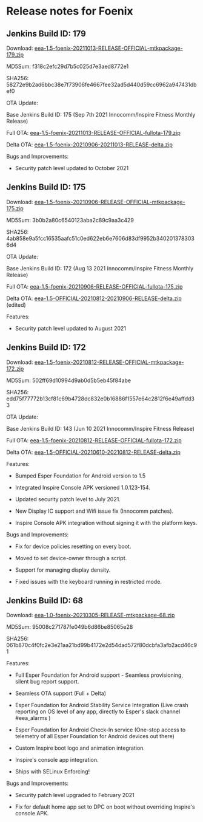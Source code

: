 # Release notes for Foenix

## **Jenkins Build ID: 179**

Download: [eea-1.5-foenix-20211013-RELEASE-OFFICIAL-mtkpackage-179.zip](https://ota.esper.io/public/eea/foenix/eea-1.5-foenix-20211013-RELEASE-OFFICIAL-mtkpackage-179.zip "https://ota.esper.io/public/eea/foenix/eea-1.5-foenix-20211013-RELEASE-OFFICIAL-mtkpackage-179.zip")

MD5Sum: f318c2efc29d7b5c025d7e3aed8772e1

SHA256: 58272e9b2ad6bbc38e7f73906fe4667fee32ad5d440d59cc6962a947431dbef0

OTA Update:

Base Jenkins Build ID: 175 (Sep 7th 2021 Innocomm/Inspire Fitness Monthly Release)

Full OTA: [eea-1.5-foenix-20211013-RELEASE-OFFICIAL-fullota-179.zip](https://ota.esper.io/public/eea/foenix/eea-1.5-foenix-20211013-RELEASE-OFFICIAL-fullota-179.zip "https://ota.esper.io/public/eea/foenix/eea-1.5-foenix-20211013-RELEASE-OFFICIAL-fullota-179.zip")

Delta OTA: [eea-1.5-foenix-20210906-20211013-RELEASE-delta.zip](https://ota.esper.io/jenkins_builds/DeltaOTAGenerator/117/artifacts/eea-1.5-foenix-20210906-20211013-RELEASE-delta.zip "https://ota.esper.io/jenkins_builds/DeltaOTAGenerator/117/artifacts/eea-1.5-foenix-20210906-20211013-RELEASE-delta.zip")

Bugs and Improvements:

-   Security patch level updated to October 2021
    

## **Jenkins Build ID: 175**

Download: [eea-1.5-foenix-20210906-RELEASE-OFFICIAL-mtkpackage-175.zip](https://ota.esper.io/jenkins_builds/OSBuild-foenix/TARGET_DEVICE=foenix,label=os-builder/175/artifacts/eea-1.5-foenix-20210906-RELEASE-OFFICIAL-mtkpackage-175.zip "https://ota.esper.io/jenkins_builds/OSBuild-foenix/TARGET_DEVICE=foenix,label=os-builder/175/artifacts/eea-1.5-foenix-20210906-RELEASE-OFFICIAL-mtkpackage-175.zip")

MD5Sum: 3b0b2a80c6540123aba2c89c9aa3c429

SHA256: 4ab858e9a5fcc16535aafc51c0ed622eb6e7606d83df9952b3402013783036d4

OTA Update:

Base Jenkins Build ID: 172 (Aug 13 2021 Innocomm/Inspire Fitness Monthly Release)

Full OTA: [eea-1.5-foenix-20210906-RELEASE-OFFICIAL-fullota-175.zip](https://ota.esper.io/public/eea/foenix/eea-1.5-foenix-20210906-RELEASE-OFFICIAL-fullota-175.zip "https://ota.esper.io/public/eea/foenix/eea-1.5-foenix-20210906-RELEASE-OFFICIAL-fullota-175.zip")

Delta OTA: [eea-1.5-OFFICIAL-20210812-20210906-RELEASE-delta.zip](https://ota.esper.io/jenkins_builds/DeltaOTAGenerator/105/artifacts/eea-1.5-OFFICIAL-20210812-20210906-RELEASE-delta.zip "https://ota.esper.io/jenkins_builds/DeltaOTAGenerator/105/artifacts/eea-1.5-OFFICIAL-20210812-20210906-RELEASE-delta.zip") (edited)

Features:

-   Security patch level updated to August 2021
    

  
  

## **Jenkins Build ID: 172**

Download: [eea-1.5-foenix-20210812-RELEASE-OFFICIAL-mtkpackage-172.zip](https://ota.esper.io/public/eea/foenix/eea-1.5-foenix-20210812-RELEASE-OFFICIAL-mtkpackage-172.zip "https://ota.esper.io/public/eea/foenix/eea-1.5-foenix-20210812-RELEASE-OFFICIAL-mtkpackage-172.zip")

MD5Sum: 502ff69d10994d9ab0d5b5eb45f84abe

SHA256: edd75f77772b13cf81c69b4728dc832e0b16886f1557e64c2812f6e49affdd33

OTA Update:

Base Jenkins Build ID: 143 (Jun 10 2021 Innocomm/Inspire Fitness Release)

Full OTA: [eea-1.5-foenix-20210812-RELEASE-OFFICIAL-fullota-172.zip](https://ota.esper.io/public/eea/foenix/eea-1.5-foenix-20210812-RELEASE-OFFICIAL-fullota-172.zip "https://ota.esper.io/public/eea/foenix/eea-1.5-foenix-20210812-RELEASE-OFFICIAL-fullota-172.zip")

Delta OTA: [eea-1.5-OFFICIAL-20210610-20210812-RELEASE-delta.zip](https://ota.esper.io/jenkins_builds/DeltaOTAGenerator/100/artifacts/eea-1.5-OFFICIAL-20210610-20210812-RELEASE-delta.zip "https://ota.esper.io/jenkins_builds/DeltaOTAGenerator/100/artifacts/eea-1.5-OFFICIAL-20210610-20210812-RELEASE-delta.zip")

Features:

-   Bumped Esper Foundation for Android version to 1.5
    
-   Integrated Inspire Console APK versioned 1.0.123-154.
    
-   Updated security patch level to July 2021.
    
-   New Display IC support and Wifi issue fix (Innocomm patches).
    
-   Inspire Console APK integration without signing it with the platform keys.
    

Bugs and Improvements:

-   Fix for device policies resetting on every boot.
    
-   Moved to set device-owner through a script.
    
-   Support for managing display density.
    
-   Fixed issues with the keyboard running in restricted mode.
    



## **Jenkins Build ID: 68**

Download: [eea-1.0-foenix-20210305-RELEASE-mtkpackage-68.zip](https://ota.esper.io/jenkins_builds/OSBuild-foenix/TARGET_DEVICE=foenix,label=os-builder/68/artifacts/eea-1.0-foenix-20210305-RELEASE-mtkpackage-68.zip "https://ota.esper.io/jenkins_builds/OSBuild-foenix/TARGET_DEVICE=foenix,label=os-builder/68/artifacts/eea-1.0-foenix-20210305-RELEASE-mtkpackage-68.zip")

MD5Sum: 95008c271787fe049b6d86be85065e28

SHA256: 061b870c4f0fc2e3e21aa21bd99b4172e2d54dad572f80dcbfa3afb2acd46c91

Features:

-   Full Esper Foundation for Android support - Seamless provisioning, silent bug report support.
    
-   Seamless OTA support (Full + Delta)
    
-   Esper Foundation for Android Stability Service Integration (Live crash reporting on OS level of any app, directly to Esper's slack channel #eea_alarms )
    
-   Esper Foundation for Android Check-In service (One-stop access to telemetry of all Esper Foundation for Android devices out there)
    
-   Custom Inspire boot logo and animation integration.
    
-   Inspire's console app integration.
    
-   Ships with SELinux Enforcing!
    

Bugs and Improvements:

-   Security patch level upgraded to February 2021
    
-   Fix for default home app set to DPC on boot without overriding Inspire's console APK.

